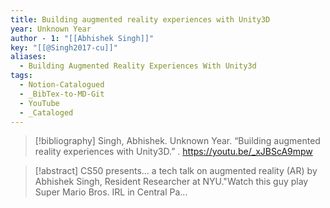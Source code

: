 ```yaml
---
title: Building augmented reality experiences with Unity3D
year: Unknown Year
author - 1: "[[Abhishek Singh]]"
key: "[[@Singh2017-cu]]"
aliases:
  - Building Augmented Reality Experiences With Unity3d
tags:
  - Notion-Catalogued
  - _BibTex-to-MD-Git
  - YouTube
  - _Cataloged
---
```


> [!bibliography]
> Singh, Abhishek. Unknown Year. “Building augmented reality experiences with Unity3D.” . https://youtu.be/_xJBScA9mpw

> [!abstract]
> CS50 presents... a tech talk on augmented reality (AR) by Abhishek Singh, Resident Researcher at NYU."Watch this guy play Super Mario Bros. IRL in Central Pa...